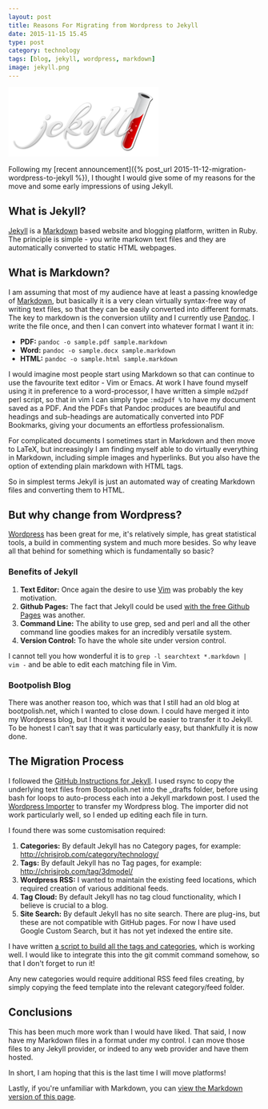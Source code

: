 ```yaml
--- 
layout: post 
title: Reasons For Migrating from Wordpress to Jekyll
date: 2015-11-15 15.45
type: post 
category: technology
tags: [blog, jekyll, wordpress, markdown]
image: jekyll.png
---
```


<img src="/assets/jekyll.png" class="image-right" alt="Jekyll icon">

Following my [recent announcement]({% post_url 2015-11-12-migration-wordpress-to-jekyll %}), I thought I would give some of my reasons for the move and some early impressions of using Jekyll. 


What is Jekyll?
---------------

[Jekyll] is a [Markdown] based website and blogging platform, written in Ruby. 
The principle is simple - you write markown text files and they are automatically converted to static HTML webpages.

<!--more-->

What is Markdown?
-----------------

I am assuming that most of my audience have at least a passing knowledge of [Markdown], but basically it is a very clean virtually syntax-free way of writing text files, so that they can be easily converted into different formats. 
The key to markdown is the conversion utility and I currently use [Pandoc]. 
I write the file once, and then I can convert into whatever format I want it in:

 * **PDF:** `pandoc -o sample.pdf sample.markdown`
 * **Word:** `pandoc -o sample.docx sample.markdown`
 * **HTML:** `pandoc -o sample.html sample.markdown`

I would imagine most people start using Markdown so that can continue to use the favourite text editor - Vim or Emacs. 
At work I have found myself using it in preference to a word-processor, I have written a simple `md2pdf` perl script, so that in vim I can simply type `:md2pdf %` to have my document saved as a PDF. 
And the PDFs that Pandoc produces are beautiful and headings and sub-headings are automatically converted into PDF Bookmarks, giving your documents an effortless professionalism.

For complicated documents I sometimes start in Markdown and then move to LaTeX, but increasingly I am finding myself able to do virtually everything in Markdown, including simple images and hyperlinks. 
But you also have the option of extending plain markdown with HTML tags.

So in simplest terms Jekyll is just an automated way of creating Markdown files and converting them to HTML.


But why change from Wordpress?
------------------------------

[Wordpress] has been great for me, it's relatively simple, has great statistical tools, a build in commenting system and much more besides. 
So why leave all that behind for something which is fundamentally so basic?

### Benefits of Jekyll

 1. **Text Editor:** Once again the desire to use [Vim] was probably the key motivation. 
 2. **Github Pages:** The fact that Jekyll could be used [with the free Github Pages][github] was another. 
 3. **Command Line:** The ability to use grep, sed and perl and all the other command line goodies makes for an incredibly versatile system.
 4. **Version Control:** To have the whole site under version control.

I cannot tell you how wonderful it is to `grep -l searchtext *.markdown | vim -` and be able to edit each matching file in Vim.

### Bootpolish Blog

There was another reason too, which was that I still had an old blog at bootpolish.net, which I wanted to close down. 
I could have merged it into my Wordpress blog, but I thought it would be easier to transfer it to Jekyll. 
To be honest I can't say that it was particularly easy, but thankfully it is now done.


The Migration Process
---------------------

I followed the [GitHub Instructions for Jekyll][github].
I used rsync to copy the underlying text files from Bootpolish.net into the _drafts folder, before using bash for loops to auto-process each into a Jekyll markdown post. 
I used the [Wordpress Importer] to transfer my Wordpress blog.
The importer did not work particularly well, so I ended up editing each file in turn.

I found there was some customisation required: 

 1. **Categories:** By default Jekyll has no Category pages, for example: http://chrisjrob.com/category/technology/
 2. **Tags:** By default Jekyll has no Tag pages, for example: http://chrisjrob.com/tag/3dmodel/ 
 3. **Wordpress RSS:** I wanted to maintain the existing feed locations, which required creation of various additional feeds.
 4. **Tag Cloud:** By default Jekyll has no tag cloud functionality, which I believe is crucial to a blog.
 5. **Site Search:** By default Jekyll has no site search. There are plug-ins, but these are not compatible with GitHub pages. For now I have used Google Custom Search, but it has not yet indexed the entire site.

I have written [a script to build all the tags and categories](https://github.com/chrisjrob/chrisjrob.github.io/blob/master/tagger), which is working well. 
I would like to integrate this into the git commit command somehow, so that I don't forget to run it!

Any new categories would require additional RSS feed files creating, by simply copying the feed template into the relevant category/feed folder.


Conclusions
-----------

This has been much more work than I would have liked. 
That said, I now have my Markdown files in a format under my control. 
I can move those files to any Jekyll provider, or indeed to any web provider and have them hosted.

In short, I am hoping that this is the last time I will move platforms!

Lastly, if you're unfamiliar with Markdown, you can [view the Markdown version of this page](https://raw.githubusercontent.com/chrisjrob/chrisjrob.github.io/master/_posts/2015-11-15-reasons-for-migrating-from-wordpress-to-jekyll.md).


[jekyll]: http://jekyllrb.com
[markdown]: http://daringfireball.net/projects/markdown/
[pandoc]: http://pandoc.org/
[dillinger]: http://chrisjrob.com/tag/markdown/
[wordpress]: http://wordpress.com
[vim]: http://www.vim.org
[github]: https://help.github.com/articles/using-jekyll-with-pages/
[wordpress importer]: http://import.jekyllrb.com/docs/wordpressdotcom/

